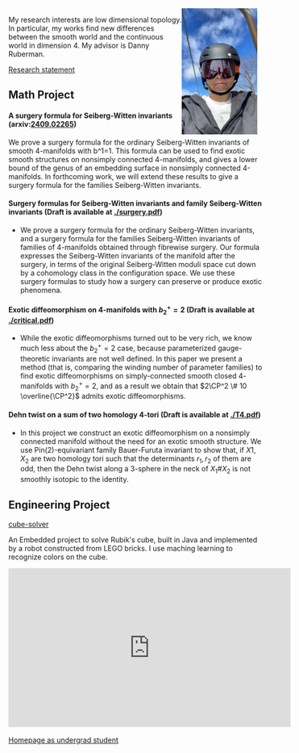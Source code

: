 <img src="./picture.jpg" alt="我的照片" style="float: right; margin-right: 10px; width: 150px; height: 250px;">

My research interests are low dimensional topology. In particular, my works find new differences between the smooth world and the continuous world in dimension 4. My advisor is Danny Ruberman. 

[Research statement](./research_statement.pdf) 

## Math Project

#### A surgery formula for Seiberg-Witten invariants (arxiv:[2409.02265](https://arxiv.org/abs/2409.02265))
We prove a surgery formula for the ordinary Seiberg-Witten invariants of smooth 4-manifolds with b^1=1. This formula can be used to find exotic smooth structures on nonsimply connected 4-manifolds, and gives a lower bound of the genus of an embedding surface in nonsimply connected 4-manifolds. In forthcoming work, we will extend these results to give a surgery formula for the families Seiberg-Witten invariants. 

#### Surgery formulas for Seiberg-Witten invariants and family Seiberg-Witten invariants (Draft is available at [./surgery.pdf](./surgery.pdf))
- We prove a surgery formula for the ordinary Seiberg-Witten invariants, and a surgery formula for the families Seiberg-Witten invariants of families of 4-manifolds obtained through fibrewise surgery. Our formula expresses the Seiberg-Witten invariants of the manifold after the surgery, in terms of the original Seiberg-Witten moduli space cut down by a cohomology class in the configuration space. We use these surgery formulas to study how a surgery can preserve or produce exotic phenomena.

#### Exotic diffeomorphism on $4$-manifolds with $b_2^+ = 2$ (Draft is available at [./critical.pdf](./critical.pdf))
- While the exotic diffeomorphisms turned out to be very rich, we know much less about the $b^+_2 =2$ case, because parameterized gauge-theoretic invariants are not well defined. In this paper we present a method (that is, comparing the winding number of parameter families) to find exotic diffeomorphisms on simply-connected smooth closed $4$-manifolds with $b^+_2 =2$, and as a result we obtain that $2\CP^2 \# 10 \overline{\CP^2}$ admits exotic diffeomorphisms.

#### Dehn twist on a sum of two homology $4$-tori (Draft is available at [./T4.pdf](./T4.pdf))
- In this project we construct an exotic diffeomorphism on a nonsimply connected manifold without the need for an exotic smooth structure. We use Pin(2)-equivariant family Bauer-Furuta invariant to show that, if $X1,X_2$ are two homology tori such that the determinants $r_1,r_2$ of them are odd, then the Dehn twist along a $3$-sphere in the neck of $X_1\# X_2$ is not smoothly isotopic to the identity.

## Engineering Project

[cube-solver](https://github.com/hcqiu/cube-solver)

An Embedded project to solve Rubik's cube, built in Java and implemented by a robot constructed from LEGO bricks. I use maching learning to recognize colors on the cube.

<iframe width="560" height="315" src="https://www.youtube.com/embed/dAfDIDdDclc" frameborder="0" allow="accelerometer; autoplay; encrypted-media; gyroscope; picture-in-picture" allowfullscreen></iframe>


[Homepage as undergrad student](./undergrad.md)
